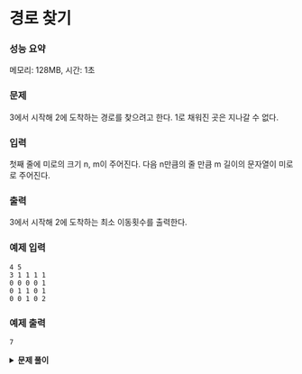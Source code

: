 # 경로 찾기

### 성능 요약

메모리: 128MB, 시간: 1초

### 문제

3에서 시작해 2에 도착하는 경로를 찾으려고 한다. 1로 채워진 곳은 지나갈 수 없다.

### 입력

첫째 줄에 미로의 크기 n, m이 주어진다.
다음 n만큼의 줄 만큼 m 길이의 문자열이 미로로 주어진다.

### 출력

3에서 시작해 2에 도착하는 최소 이동횟수를 출력한다.

### 예제 입력

```
4 5
3 1 1 1 1
0 0 0 0 1
0 1 1 0 1
0 0 1 0 2
```

### 예제 출력

```
7
```

<details><summary><b>문제 풀이</b></summary>
<div markdown="1">

```js
const [n, m, ...input] = require("fs")
  .readFileSync("./input.txt")
  .toString()
  .trim()
  .split(/\s/)
  .map((v) => +v);

function Solution(n) {
  const map = new Array(n);
  for (let i = 0; i < n; i++) {
    map[i] = new Array(m).fill().map((_, idx) => input[idx + i * m]);
  }

  const DR = [0, 1, 0, -1];
  const DC = [1, 0, -1, 0];

  let count = 0;

  const search = (r, c, dir) => {
    if (map[r][c] === 2) return;
    if (map[r][c] !== 3 && map[r][c] !== 1) map[r][c] = 10;

    count++;

    dir = 0;
    let nr = r + DR[dir];
    let nc = c + DC[dir];

    if (nr < n && nc < m && r >= 0 && c >= 0 && map[nr][nc] !== 1) {
      search(r + DR[dir], c + DC[dir], dir);
    } else {
      dir = (dir + 1) % 4;
      search(r + DR[dir], c + DC[dir], dir);
    }
  };

  search(0, 0, 0);
  console.log(count);
}

Solution(n);
```

이 케이스에 대해서 문제는 풀 수 있었지만, 다른 케이스는 해결할 수 없었다. DFS에 대해 공부하고 다시 풀어봐야 겠다.

</div>
</details>
